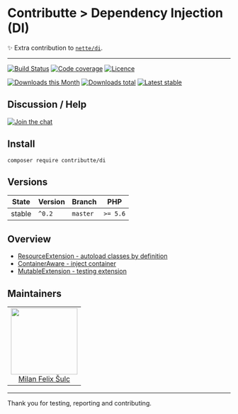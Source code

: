# Contributte > Dependency Injection (DI)

:sparkles: Extra contribution to [`nette/di`](https://github.com/nette/di).

-----

[![Build Status](https://img.shields.io/travis/contributte/di.svg?style=flat-square)](https://travis-ci.org/contributte/di)
[![Code coverage](https://img.shields.io/coveralls/contributte/di.svg?style=flat-square)](https://coveralls.io/r/contributte/di)
[![Licence](https://img.shields.io/packagist/l/contributte/di.svg?style=flat-square)](https://packagist.org/packages/contributte/di)

[![Downloads this Month](https://img.shields.io/packagist/dm/contributte/di.svg?style=flat-square)](https://packagist.org/packages/contributte/di)
[![Downloads total](https://img.shields.io/packagist/dt/contributte/di.svg?style=flat-square)](https://packagist.org/packages/contributte/di)
[![Latest stable](https://img.shields.io/packagist/v/contributte/di.svg?style=flat-square)](https://packagist.org/packages/contributte/di)

## Discussion / Help

[![Join the chat](https://img.shields.io/gitter/room/contributte/contributte.svg?style=flat-square)](http://bit.ly/ctteg)

## Install

```
composer require contributte/di
```

## Versions

| State       | Version | Branch   | PHP      |
|-------------|---------|----------|----------|
| stable      | `^0.2`  | `master` | `>= 5.6` |

## Overview

- [ResourceExtension - autoload classes by definition](https://github.com/contributte/di/blob/master/.docs/README.md#resourceextension)
- [ContainerAware - inject container](https://github.com/contributte/di/blob/master/.docs/README.md#containeraware)
- [MutableExtension - testing extension](https://github.com/contributte/di/blob/master/.docs/README.md#mutableetension)

## Maintainers

<table>
  <tbody>
    <tr>
      <td align="center">
        <a href="https://github.com/f3l1x">
            <img width="150" height="150" src="https://avatars2.githubusercontent.com/u/538058?v=3&s=150">
        </a>
        </br>
        <a href="https://github.com/f3l1x">Milan Felix Šulc</a>
      </td>
    </tr>
  <tbody>
</table>

---

Thank you for testing, reporting and contributing.
